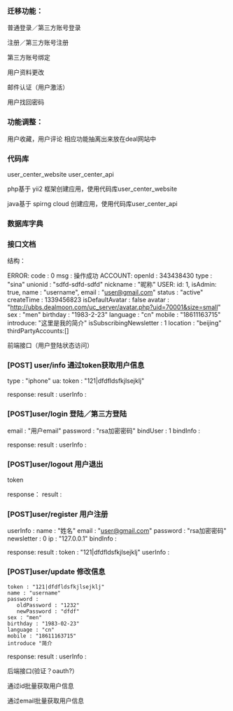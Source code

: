 ### 迁移功能：

普通登录／第三方账号登录

注册／第三方账号注册

第三方账号绑定

用户资料更改

邮件认证（用户激活）

用户找回密码


### 功能调整：

用户收藏，用户评论 相应功能抽离出来放在deal网站中

### 代码库

user_center_website  user_center_api

php基于 yii2 框架创建应用，使用代码库user_center_website

java基于 spirng cloud 创建应用，使用代码库user_center_api


### 数据库字典



### 接口文档

结构：

ERROR:
   code : 0
   msg : 操作成功
ACCOUNT:
   openId : 343438430
   type : "sina"
   unionid : "sdfd-sdfd-sdfd"
   nickname : "昵称"
USER:
   id: 1,
   isAdmin: true,
   name : "username",
   email : "user@gmail.com"
   status : "active"
   createTime : 1339456823
   isDefaultAvatar : false
   avatar :  "http://ubbs.dealmoon.com/uc_server/avatar.php?uid=70001&size=small"
   sex : "men"
   birthday : "1983-2-23"
   language : "cn"
   mobile : "18611163715"
   introduce: "这里是我的简介"
   isSubscribingNewsletter : 1
   location   : "beijing"
   thirdPartyAccounts:[<ACCOUNT>]

前端接口（用户登陆状态访问）

### [POST] user/info 通过token获取用户信息
   type : "iphone"
   ua:
   token : "121|dfdfldsfkjlsejklj"
   
   response:
   result : <ERROR>
   userInfo : <USER>


### [POST]user/login  登陆／第三方登陆
   email : "用户email"
   password : "rsa加密密码"
   bindUser : 1
   bindInfo : <ACCOUNT>
   
   response:
   result : <ERROR>
   userInfo : <USER>

### [POST]user/logout 用户退出
   token
   
   response：
   result : <ERROR>


### [POST]user/register 用户注册
  userInfo :
     name : "姓名"
     email : "user@gmail.com"
     password : "rsa加密密码"
  newsletter : 0 
  ip : "127.0.0.1"
  bindInfo : <ACCOUNT>
  
  response:
    result : <ERROR>
    token : "121|dfdfldsfkjlsejklj"
    userInfo : <USER>


### [POST]user/update 修改信息
    token : "121|dfdfldsfkjlsejklj"
    name : "username"
    password : 
       oldPassword : "1232"
       newPassword : "dfdf"
    sex : "men"
    birthday : "1983-02-23"
    language : "cn"
    mobile : "18611163715"
    introduce "简介

response:
   result : <ERROR>
   userInfo : <USER>


后端接口(验证？oauth?）

通过id批量获取用户信息

通过email批量获取用户信息







